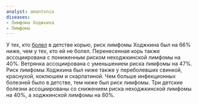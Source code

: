 ```yaml
---
analyst: amantonio
diseases:
- Лимфома Ходжкина
- Лимфома
---
```


У тех, кто [болел](http://www.docguide.com/childhood-measles-may-protect-against-hodgkins-lymphoma-presented-esmo) в детстве корью, риск лимфомы Ходжкина был на 66% ниже, чем у тех, кто ей не болел. Перенесенная корь также ассоциирована с пониженным риском неходжкинской лимфомы на 40%. Ветрянка ассоциирована с уменьшением риска лимфомы на 47%.
Риск лимфомы Ходжкина был ниже также у переболевших свинкой, краснухой, коклюшем и скарлатиной. Чем больше инфекционных болезней было в детстве, тем ниже был риск лимфомы. Три детские болезни ассоциированы со снижением риска неходжкинской лимфомы на 40%, а ходжкинской лимфомы на 80%.
